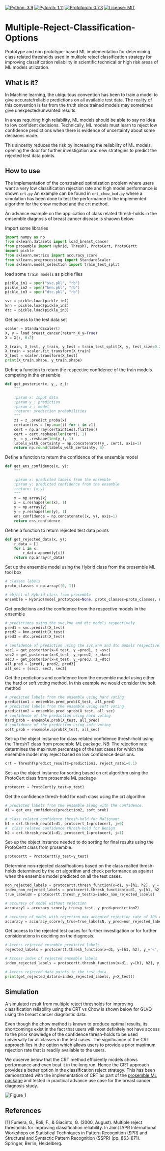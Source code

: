 [![Python: 3.9](https://img.shields.io/badge/python-3.9-blue.svg)](https://www.python.org/downloads/release/python-390/)
[![Pytorch: 1.11](https://img.shields.io/badge/pytorch-1.11-orange.svg)](https://pytorch.org/blog/pytorch-1.11-released/)
[![Prototorch: 0.7.3](https://img.shields.io/badge/prototorch-0.7.3-blue.svg)](https://pypi.org/project/prototorch/)
[![License: MIT](https://img.shields.io/badge/License-MIT-green.svg)](https://opensource.org/licenses/MIT)


# Multiple-Reject-Classification-Options
Prototype and non prototype-based ML implementation for determining class related thresholds used in multiple reject classification strategy for improving classification reliability in scientific technical or high risk areas of ML models utilization.

## What is it?
In Machine learning, the ubiquitous convention has been to train a model to give accurate/reliable predictions on all available test data. The reality of this convention is far from the truth since trained models may sometimes give unexpected/unwanted results. 

In areas requiring high reliability, ML models should be able to say no idea to low confident decisions. Technically, ML models must learn to reject low confidence predictions when there is evidence of uncertainty about some decisions made. 

This sincerity reduces the risk by increasing the reliability of ML models, opening the door for further investigation and new strategies to predict the rejected test data points.

## How to use
The implementation of the constrained optimization problem where users want a very low classification rejection rate and high model performance is shown ```crt.py```
An example can be found in ```crt_chow_bcd.py``` where a simulation has been done to test the performance to the implemented algorithm for the chow method and the crt method.

An advance example on the application of class related thresh-holds in the emsemble diagnosis of breast cancer disease is shaown below:

Import some libraries
```python
import numpy as np
from sklearn.datasets import load_breast_cancer
from prosemble import Hybrid, ThreshT, ProtoCert, ProtoCertt
import pickle
from sklearn.metrics import accuracy_score
from sklearn.preprocessing import StandardScaler
from sklearn.model_selection import train_test_split
```

load some ```train models``` as pickle files
```python
pickle_in1 = open("svc.pkl", "rb")
pickle_in2 = open("knn.pkl", "rb")
pickle_in3 = open("dtc.pkl", "rb")

svc = pickle.load(pickle_in1)
knn = pickle.load(pickle_in2)
dtc = pickle.load(pickle_in3)
```

Get access to the test data set
```python
scaler = StandardScaler()
X, y = load_breast_cancer(return_X_y=True)
X = X[:, 0:2]

X_train, X_test, y_train, y_test = train_test_split(X, y, test_size=0.2)
X_train = scaler.fit_transform(X_train)
X_test = scaler.transform(X_test)
print(X_train.shape, y_train.shape)
```

Define a function to return the respective confidence of the train models competing in the ensemble
```python
def get_posterior(x, y_, z_):
    """

    :param x: Input data
    :param y_: prediction
    :param z_: model
    :return: prediction probabilities
    """
    z1 = z_.predict_proba(x)
    certainties = [np.max(i) for i in z1]
    cert = np.array(certainties).flatten()
    cert = cert.reshape(len(cert), 1)
    y_ = y_.reshape(len(y_), 1)
    labels_with_certainty = np.concatenate((y_, cert), axis=1)
    return np.round(labels_with_certainty, 4)
```

Define a function to return the confidence of the ensemble model
```python
def get_ens_confidence(x, y):
    """

    :param x: predicted labels from the ensemble
    :param y: predicted confidence from the ensemble
    :return: [x,y]
    """
    x = np.array(x)
    x = x.reshape(len(x), 1)
    y = np.array(y)
    y = y.reshape(len(y), 1)
    ens_confidence = np.concatenate((x, y), axis=1)
    return ens_confidence
```

Define a function to return rejected test data points
```python
def get_rejected_data(x, y):
    r_data = []
    for i in x:
        r_data.append(y[i])
    return np.array(r_data)
```

Set up the ensemble model using the Hybrid class from the prosemble ML tool box
```python
# classes labels
proto_classes = np.array([0, 1])

# object of Hybrid class from prosemble
ensemble = Hybrid(model_prototypes=None, proto_classes=proto_classes, mm=2, omega_matrix=None, matrix='n')
```

Get predictions and the confidence from the respective models in the ensemble
```python
# predictions using the svc,knn and dtc models respectively
pred1 = svc.predict(X_test)
pred2 = knn.predict(X_test)
pred3 = dtc.predict(X_test)

# confidence of prediction using the svc,knn and dtc models respectively
sec1 = get_posterior(x=X_test, y_=pred1, z_=svc)
sec2 = get_posterior(x=X_test, y_=pred2, z_=knn)
sec3 = get_posterior(x=X_test, y_=pred3, z_=dtc)
all_pred = [pred1, pred2, pred3]
all_sec = [sec1, sec2, sec3]
```

Get the predictions and confidence from the ensemble model using either the hard or soft voting method. In this example we would consider the soft method
```python
# predicted labels from the ensemble using hard voting
prediction1 = ensemble.pred_prob(X_test, all_pred)
# predicted labels from the ensemble using soft voting
prediction2 = ensemble.pred_sprob(X_test, all_sec)
# confidence of the prediction using hard voting
hard_prob = ensemble.prob(X_test, all_pred)
# confidence of the prediction using soft voting
soft_prob = ensemble.sprob(X_test, all_sec)
```

Set-up the object instance for class related confidence thresh-hold using the ThreshT class from prosemble ML package. NB: The rejection rate determines the maximum percentage of the test cases for which the ensemble model may reject based on low confidence decisions.
```python
crt = ThreshT(predict_results=prediction1, reject_rate1=0.1)
```

Set-up the object instance for sorting based on crt algorithm using the ProtoCert class from prosemble ML package
```python
protocert = ProtoCert(y_test=y_test)
```

Get the confidence thresh-hold for each class using the crt algorithm
```python
# predicted labels from the ensemble along with the confidence.
d1 = get_ens_confidence(prediction2, soft_prob)

# class related confidence thresh-hold for Malignant
h1 = crt.thresh_new(d1=d1, protocert_1=protocert, j=0)
#  class related confidence thresh-hold for Benign
h2 = crt.thresh_new(d1=d1, protocert_1=protocert, j=1)
```

Set-up the object instance needed to do sorting for final results using the ProtoCertt class from prosemble.
```python
protocertt = ProtoCertt(y_test=y_test)
```

Determine non-rejected classifications based on the class realted thresh-holds determined by the crt algorithm and check performance as against when the ensemble model predicted on all the test cases.
```python
non_rejected_labels = protocertt.thresh_function(x=d1, y=[h1, h2], y_='>=', y__='l', l3=[0, 1])
index_non_rejected_labels = protocertt.thresh_function(x=d1, y=[h1, h2], y_='>=', y__='i', l3=[0, 1])
true_labelsN = protocertt.thresh_y_test(x=index_non_rejected_labels)

# accuracy of model without rejection
accuracy1 = accuracy_score(y_true=y_test, y_pred=prediction2)

# accuracy of model with rejection max accepted rejection rate of 10% of test cases w.r.t crt
accuracy = accuracy_score(y_true=true_labelsN, y_pred=non_rejected_labels)
```
Get access to the rejected test cases for further investigation or for further considerations in deciding on the diagnosis.
```python
# Access rejected emsemble predicted labels
rejected_labels = protocertt.thresh_function(x=d1, y=[h1, h2], y_='<', y__='l', l3=[0, 1])

# Access index of rejected ensemble labels
index_rejected_labels = protocertt.thresh_function(x=d1, y=[h1, h2], y_='<', y__='i', l3=[0, 1])

# Access rejected data points in the test data.
print(get_rejected_data(x=index_rejected_labels, y=X_test))
```

## Simulation

A simulated result from multiple reject thresholds for improving classification reliability using the CRT vs Chow is shown below for GLVQ using the breast cancer diagnostic data.

Even though the chow method is known to produce optimal results, its shortcomings exist in the fact that users will most definitely not have access to the prior knowledge of the confidence thresh-holds to be used universally for all classes in the test cases. The significance of the CRT approach lies in the option which allows users to provide a prior maximum rejection rate that is readily available to the users.

We observe below that the CRT method efficiently models chows performance and even beat it in the long run. Hence the CRT approach provides a better option in the classification reject strategy. This has been demonstrated with the implementation of CRT as part of the [prosemble ML package](https://github.com/naotoo1/Multiple-Reject-Classification-Options) and tested in practical advance use case for the  breast cancer diagnosis study.


![Figure_1](https://user-images.githubusercontent.com/82911284/173432371-74790b50-f264-46c6-aecd-49b7700ace4a.png)

## References

<a id="1">[1]</a> 
Fumera, G., Roli, F., & Giacinto, G. (2000, August). 
Multiple reject thresholds for improving classification reliability. 
In Joint IAPR International Workshops on Statistical Techniques in Pattern Recognition (SPR) and Structural and Syntactic Pattern Recognition (SSPR) (pp. 863-871). Springer, Berlin, Heidelberg.

